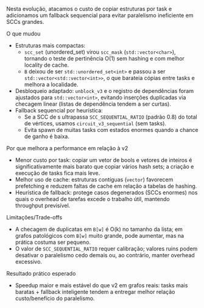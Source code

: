 Nesta evolução, atacamos o custo de copiar estruturas por task e adicionamos um fallback sequencial para evitar paralelismo ineficiente em SCCs grandes.

O que mudou
- Estruturas mais compactas:
  - `scc_set` (unordered_set) virou `scc_mask` (`std::vector<char>`), tornando o teste de pertinência O(1) sem hashing e com melhor locality de cache.
  - `B` deixou de ser `std::unordered_set<int>` e passou a ser `std::vector<std::vector<int>>`, o que barateia cópias entre tasks e melhora a localidade.
- Desbloqueio adaptado: `unblock_v3` e o registro de dependências foram ajustados para `std::vector<int>`, evitando inserções duplicadas via checagem linear (listas de dependência tendem a ser curtas).
- Fallback sequencial por heurística:
  - Se a SCC de s ultrapassa `SCC_SEQUENTIAL_RATIO` (padrão 0.8) do total de vértices, usamos `circuit_v3_sequential` (sem tasks).
  - Evita spawn de muitas tasks com estados enormes quando a chance de ganho é baixa.

Por que melhora a performance em relação à v2
- Menor custo por task: copiar um vetor de bools e vetores de inteiros é significativamente mais barato que copiar vários hash sets; a criação e execução de tasks fica mais leve.
- Melhor uso de cache: estruturas contíguas (`vector`) favorecem prefetching e reduzem faltas de cache em relação a tabelas de hashing.
- Heurística de fallback: protege casos degenerados (SCCs enormes) nos quais o overhead de tarefas excede o trabalho útil, mantendo throughput previsível.

Limitações/Trade-offs
- A checagem de duplicatas em `B[w]` é O(k) no tamanho da lista; em grafos patológicos com `B[w]` muito grande, pode aumentar, mas na prática costuma ser pequeno.
- O valor de `SCC_SEQUENTIAL_RATIO` requer calibração; valores ruins podem desativar o paralelismo cedo demais ou, ao contrário, manter overhead excessivo.

Resultado prático esperado
- Speedup maior e mais estável do que v2 em grafos reais: tasks mais baratas + fallback inteligente tendem a entregar melhor relação custo/benefício do paralelismo.
